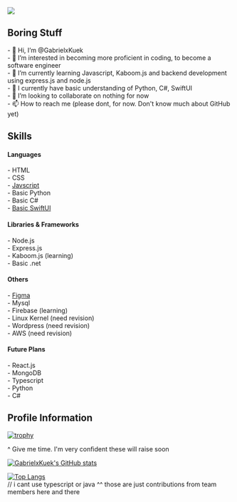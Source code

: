 ![](https://komarev.com/ghpvc/?username=GabrielxKuek&style=flat-square)

<h2>Boring Stuff</h2>
- 👋 Hi, I’m @GabrielxKuek<br>
- 👀 I’m interested in becoming more proficient in coding, to become a software engineer<br>
- 🌱 I’m currently learning Javascript, Kaboom.js and backend development using express.js and node.js<br>
- 🐲 I currently have basic understanding of Python, C#, SwiftUI<br>
- 💞️ I’m looking to collaborate on nothing for now<br>
- 📫 How to reach me (please dont, for now. Don't know much about GitHub yet)<br>

<h2>Skills</h2>
<div>
<h4>Languages</h4>
- HTML <br>
- CSS<br>
- <a href="https://github.com/GabrielxKuek/Kaboom-Platformer">Javscript</a><br>
- Basic Python<br>
- Basic C#<br>
- <a href="https://github.com/GabrielxKuek/Nest/tree/App-Branch">Basic SwiftUI</a><br>
</div>

<div>
<h4>Libraries & Frameworks</h4>
- Node.js<br>
- Express.js<br>
- Kaboom.js (learning)<br>
- Basic .net
</div>

<div>
<h4>Others</h4>
- <a href="https://www.figma.com/file/GUn59YdXXIvoGhZgvh0iEt/Mindful-Innovators---MindfulHacks?type=design&node-id=0-1&mode=design&t=gxh5edMdL14yj8kS-0">Figma</a> <br>
- Mysql<br>
- Firebase (learning)<br>
- Linux Kernel (need revision)<br>
- Wordpress (need revision)<br>
- AWS (need revision)<br>
</div>

<div>
<h4>Future Plans</h4>
- React.js<br>
- MongoDB<br>
- Typescript<br>
- Python<br>
- C#<br>
</div>

<h2>Profile Information</h2>

[![trophy](https://github-profile-trophy.vercel.app/?username=GabrielxKuek)](https://github.com/ryo-ma/github-profile-trophy)

^ Give me time. I'm very confident these will raise soon

[![GabrielxKuek's GitHub stats](https://github-readme-stats.vercel.app/api?username=GabrielxKuek)](https://github.com/anuraghazra/github-readme-stats)

[![Top Langs](https://github-readme-stats.vercel.app/api/top-langs/?username=GabrielxKuek)](https://github.com/anuraghazra/github-readme-stats)
<br>
// i cant use typescript or java ^^ those are just contributions from team members here and there
<!---
GabrielxKuek/GabrielxKuek is a ✨ special ✨ repository because its `README.md` (this file) appears on your GitHub profile.
You can click the Preview link to take a look at your changes.
--->
